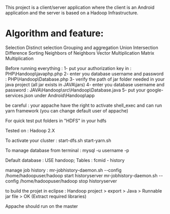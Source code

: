 This project is a client/server application where the client is an Android application and the server is based on a Hadoop Infrastructure.

Algorithm and feature: 
======================
Selection
Distinct selection
Grouping and aggregation
Union
Intersection
Difference 
Sorting
Neighbors of Neighbors
Vector Multiplication
Matrix Multiplication



Before running everything : 
1- put your authorization key in : PHP\Handoop\javaphp.php
2- enter you database username and password : PHP\Handoop\Database.php
3- verify the path of jar folder needed in your java project (all jar exists in JAVA\jars)
4- enter you database username and password : JAVA\Handoop\src\Handoop\Database.java
5- put your google-services.json under Android\Handoop\app

be careful : your appache have the right to activate shell_exec and can run yarn framework (you can change default user of appache)

For quick test put folders in "HDFS" in your hdfs

Tested on : 
Hadoop 2.X

To activate your cluster : 
start-dfs.sh
start-yarn.sh


To manage database from terminal : 
mysql -u username -p


Default database : 
USE handoop;
Tables : fcmid - history


manage job history : 
mr-jobhistory-daemon.sh --config /home/hadoopuser/hadoop start historyserver
mr-jobhistory-daemon.sh --config /home/hadoopuser/hadoop stop historyserver


to build the projet in eclipse :
Handoop project >  export >  Java > Runnable jar file > OK  (Extract required libraries)


Appache should run on the master

